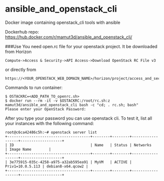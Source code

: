 # ansible_and_openstack_cli
Docker image containing openstack_cli tools with ansible

Dockerhub repo: https://hub.docker.com/r/mamut3d/ansible_and_openstack_cli/

###Use
You need open.rc file for your openstack project. It be downloaded from Horizon 
~~~
Compute->Access & Security->API Access->Download OpenStack RC File v3
~~~
or directly from 
~~~
https://<YOUR_OPENSTACK_WEB_DOMAIN_NAME>/horizon/project/access_and_security/openrc/
~~~

Commands to run container:
~~~
$ OSTACKRC=<ADD_PATH_TO_openrc.sh>
$ docker run --rm -it -v $OSTACKRC:/root/rc.sh:z mamut3d/ansible_and_openstack_cli bash -c "cd; . rc.sh; bash"
Please enter your OpenStack Password:

~~~
After you type your password you can use openstack cli. To test it, list all your instances with the following command:
~~~
root@c6ca42486c5h:~# openstack server list
+--------------------------------------+--------+--------+------------------+-------------------+
| ID                                   | Name   | Status | Networks         | Image Name        |
+--------------------------------------+--------+--------+------------------+-------------------+
| 3e775915-035c-4258-a975-a32ab595ea91 | MyVM   | ACTIVE | Priv1=10.0.5.113 | debian8-x64.qcow2 |
+--------------------------------------+--------+--------+------------------+-------------------+
~~~


